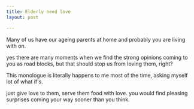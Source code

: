 ```yaml
---
title: Elderly need love
layout: post

---
```

Many of us have our ageing parents at home and probably you are living with on.

yes there are many moments when we find the strong opinions coming to you as road blocks, but that should stop us from loving them, right?

This monologue is literally happens to me most of the time, asking myself lot of what if's.

just give love to them, serve them food with love. you would find pleasing surprises coming your way sooner than you think.
